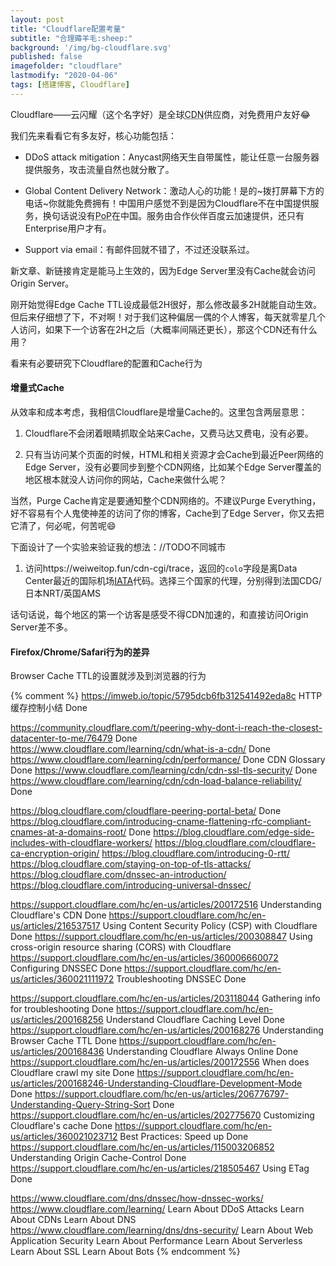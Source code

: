 ```yaml
---
layout: post
title: "Cloudflare配置考量"
subtitle: "合理薅羊毛:sheep:"
background: '/img/bg-cloudflare.svg'
published: false
imagefolder: "cloudflare"
lastmodify: "2020-04-06"
tags: [搭建博客, Cloudflare]
---
```


Cloudflare——云闪耀（这个名字好）是全球<abbr title="Content Delivery Network">CDN</abbr>供应商，对免费用户友好:joy:

我们先来看看它有多友好，核心功能包括：

- DDoS attack mitigation：Anycast网络天生自带属性，能让任意一台服务器提供服务，攻击流量自然也就分散了。

- Global Content Delivery Network：激动人心的功能！是的~拨打屏幕下方的电话~你就能免费拥有！中国用户感觉不到是因为Cloudflare不在中国提供服务，换句话说没有<abbr title="Points of Presence">PoP</abbr>在中国。服务由合作伙伴百度云加速提供，还只有Enterprise用户才有。

- Support via email：有邮件回就不错了，不过还没联系过。

新文章、新链接肯定是能马上生效的，因为Edge Server里没有Cache就会访问Origin Server。

刚开始觉得Edge Cache TTL设成最低2H很好，那么修改最多2H就能自动生效。但后来仔细想了下，不对啊！对于我们这种偏居一偶的个人博客，每天就零星几个人访问，如果下一个访客在2H之后（大概率间隔还更长），那这个CDN还有什么用？

看来有必要研究下Cloudflare的配置和Cache行为

#### 增量式Cache

从效率和成本考虑，我相信Cloudflare是增量Cache的。这里包含两层意思：

1. Cloudflare不会闭着眼睛抓取全站来Cache，又费马达又费电，没有必要。

2. 只有当访问某个页面的时候，HTML和相关资源才会Cache到最近Peer网络的Edge Server，没有必要同步到整个CDN网络，比如某个Edge Server覆盖的地区根本就没人访问你的网站，Cache来做什么呢？

当然，Purge Cache肯定是要通知整个CDN网络的。不建议Purge Everything，好不容易有个人鬼使神差的访问了你的博客，Cache到了Edge Server，你又去把它清了，何必呢，何苦呢:smile:

下面设计了一个实验来验证我的想法：//TODO不同城市

1. 访问https://weiweitop.fun/cdn-cgi/trace，返回的`colo`字段是离Data Center最近的国际机场[<abbr title="International Air Transport Association">IATA</abbr>](https://baike.baidu.com/item/%E6%9C%BA%E5%9C%BA%E4%BB%A3%E7%A0%81/1235719)代码。选择三个国家的代理，分别得到法国CDG/日本NRT/英国AMS

话句话说，每个地区的第一个访客是感受不得CDN加速的，和直接访问Origin Server差不多。


#### Firefox/Chrome/Safari行为的差异

Browser Cache TTL的设置就涉及到浏览器的行为

{% comment %}
https://imweb.io/topic/5795dcb6fb312541492eda8c HTTP缓存控制小结  Done

https://community.cloudflare.com/t/peering-why-dont-i-reach-the-closest-datacenter-to-me/76479 Done
https://www.cloudflare.com/learning/cdn/what-is-a-cdn/                                         Done
https://www.cloudflare.com/learning/cdn/performance/                                           Done
CDN Glossary                                                           Done
https://www.cloudflare.com/learning/cdn/cdn-ssl-tls-security/          Done
https://www.cloudflare.com/learning/cdn/cdn-load-balance-reliability/  Done



https://blog.cloudflare.com/cloudflare-peering-portal-beta/                 Done
https://blog.cloudflare.com/introducing-cname-flattening-rfc-compliant-cnames-at-a-domains-root/  Done
https://blog.cloudflare.com/edge-side-includes-with-cloudflare-workers/
https://blog.cloudflare.com/cloudflare-ca-encryption-origin/
https://blog.cloudflare.com/introducing-0-rtt/
https://blog.cloudflare.com/staying-on-top-of-tls-attacks/
https://blog.cloudflare.com/dnssec-an-introduction/
https://blog.cloudflare.com/introducing-universal-dnssec/

https://support.cloudflare.com/hc/en-us/articles/200172516 Understanding Cloudflare's CDN                             Done
https://support.cloudflare.com/hc/en-us/articles/216537517 Using Content Security Policy (CSP) with Cloudflare        Done
https://support.cloudflare.com/hc/en-us/articles/200308847 Using cross-origin resource sharing (CORS) with Cloudflare
https://support.cloudflare.com/hc/en-us/articles/360006660072 Configuring DNSSEC                                      Done
https://support.cloudflare.com/hc/en-us/articles/360021111972 Troubleshooting DNSSEC                                  Done


https://support.cloudflare.com/hc/en-us/articles/203118044 Gathering info for troubleshooting          Done
https://support.cloudflare.com/hc/en-us/articles/200168256 Understand Cloudflare Caching Level         Done
https://support.cloudflare.com/hc/en-us/articles/200168276 Understanding Browser Cache TTL             Done
https://support.cloudflare.com/hc/en-us/articles/200168436 Understanding Cloudflare Always Online      Done
https://support.cloudflare.com/hc/en-us/articles/200172556 When does Cloudflare crawl my site          Done
https://support.cloudflare.com/hc/en-us/articles/200168246-Understanding-Cloudflare-Development-Mode   Done
https://support.cloudflare.com/hc/en-us/articles/206776797-Understanding-Query-String-Sort             Done
https://support.cloudflare.com/hc/en-us/articles/202775670 Customizing Cloudflare's cache              Done
https://support.cloudflare.com/hc/en-us/articles/360021023712 Best Practices: Speed up                 Done
https://support.cloudflare.com/hc/en-us/articles/115003206852 Understanding Origin Cache-Control       Done
https://support.cloudflare.com/hc/en-us/articles/218505467 Using ETag                                  Done


https://www.cloudflare.com/dns/dnssec/how-dnssec-works/
https://www.cloudflare.com/learning/
 Learn About DDoS Attacks
 Learn About CDNs
 Learn About DNS https://www.cloudflare.com/learning/dns/dns-security/
 Learn About Web Application Security
 Learn About Performance
 Learn About Serverless
 Learn About SSL
 Learn About Bots
{% endcomment %}